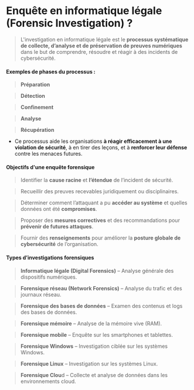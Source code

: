 # Enquête en informatique légale (Forensic Investigation) ?

> L'investigation en informatique légale est le **processus systématique de collecte, d’analyse et de préservation de preuves numériques** dans le but de comprendre, résoudre et réagir à des incidents de cybersécurité.

#### Exemples de phases du processus :

> **Préparation**

> **Détection**

> **Confinement**

> **Analyse**

> **Récupération** 

- Ce processus aide les organisations **à réagir efficacement à une violation de sécurité**, à en tirer des leçons, et à **renforcer leur défense** contre les menaces futures.

#### Objectifs d'une enquête forensique

> Identifier la **cause racine** et **l’étendue** de l’incident de sécurité.

> Recueillir des preuves recevables juridiquement ou disciplinaires.

> Déterminer comment l’attaquant a pu **accéder au système** et quelles données ont été **compromises**.

> Proposer des **mesures correctives** et des recommandations pour **prévenir de futures attaques**.

> Fournir des **renseignements** pour améliorer la **posture globale de cybersécurité** de l’organisation.

#### Types d’investigations forensiques

> **Informatique légale (Digital Forensics)** – Analyse générale des dispositifs numériques.

> **Forensique réseau (Network Forensics)** – Analyse du trafic et des journaux réseau.

> **Forensique des bases de données** – Examen des contenus et logs des bases de données.

> **Forensique mémoire** – Analyse de la mémoire vive (RAM).

> **Forensique mobile** – Enquête sur les smartphones et tablettes.

> **Forensique Windows** – Investigation ciblée sur les systèmes Windows.

> **Forensique Linux** – Investigation sur les systèmes Linux.

> **Forensique Clou**d – Collecte et analyse de données dans les environnements cloud.
